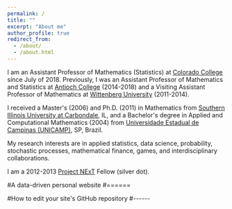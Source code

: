 ```yaml
---
permalink: /
title: ""
excerpt: "About me"
author_profile: true
redirect_from: 
  - /about/
  - /about.html
---
```


I am an Assistant Professor of Mathematics (Statistics) at [Colorado College](https://www.coloradocollege.edu/) since July of 2018. Previously, I was an Assistant Professor of Mathematics and Statistics at [Antioch College](https://antiochcollege.edu/) (2014-2018) and a Visiting Assistant Professor of Mathematics at [Wittenberg University](https://www.wittenberg.edu/) (2011-2014).

I received a Master's (2006) and Ph.D. (2011) in Mathematics from [Southern Illinois University at Carbondale](https://siu.edu/), IL, and a Bachelor's degree in Applied and Computational Mathematics (2004) from [Universidade Estadual de Campinas (UNICAMP)](https://www.unicamp.br/unicamp/english), SP, Brazil.

My research interests are in applied statistics, data science, probability, stochastic processes, mathematical finance, games, and interdisciplinary collaborations. 

I am a 2012-2013 [Project NExT](https://www.maa.org/programs-and-communities/professional-development/project-next) Fellow (silver dot).

#A data-driven personal website
#======

#How to edit your site's GitHub repository
#------
